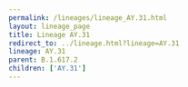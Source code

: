 ```yaml
---
permalink: /lineages/lineage_AY.31.html
layout: lineage_page
title: Lineage AY.31
redirect_to: ../lineage.html?lineage=AY.31
lineage: AY.31
parent: B.1.617.2
children: ['AY.31']
---
```

